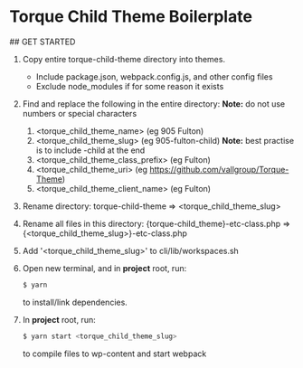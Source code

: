 # Torque Child Theme Boilerplate

## GET STARTED

1.  Copy entire torque-child-theme directory into themes.

    - Include package.json, webpack.config.js, and other config files
    - Exclude node_modules if for some reason it exists

2.  Find and replace the following in the entire directory: **Note:** do not use numbers or special characters

    1.  <torque_child_theme_name> (eg 905 Fulton)
    2.  <torque_child_theme_slug> (eg 905-fulton-child) **Note:** best practise is to include -child at the end
    3.  <torque_child_theme_class_prefix> (eg Fulton)
    4.  <torque_child_theme_uri> (eg https://github.com/vallgroup/Torque-Theme)
    5.  <torque_child_theme_client_name> (eg Fulton)

3.  Rename directory: torque-child-theme => <torque_child_theme_slug>

4.  Rename all files in this directory: {torque-child_theme}-etc-class.php => {<torque_child_theme_slug>}-etc-class.php

5.  Add '<torque_child_theme_slug>' to cli/lib/workspaces.sh

6.  Open new terminal, and in **project** root, run:

    ```sh
    $ yarn
    ```

    to install/link dependencies.

7.  In **project** root, run:

    ```sh
    $ yarn start <torque_child_theme_slug>
    ```

    to compile files to wp-content and start webpack
